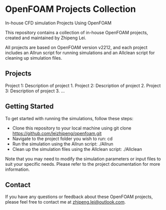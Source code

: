 # OpenFOAM Projects Collection
In-house CFD simulation Projects Using OpenFOAM 

This repository contains a collection of in-house OpenFOAM projects, created and maintained by Zhipeng Lei.

All projects are based on OpenFOAM version v2212, and each project includes an Allrun script for running simulations and an Allclean script for cleaning up simulation files.

## Projects

Project 1: Description of project 1.
Project 2: Description of project 2.
Project 3: Description of project 3.
...

## Getting Started

To get started with running the simulations, follow these steps:

* Clone this repository to your local machine using git clone https://github.com/leizhipeng/openfoam.git
* Navigate to the project folder you wish to run: cd <project-folder>
* Run the simulation using the Allrun script: ./Allrun
* Clean up the simulation files using the Allclean script: ./Allclean

Note that you may need to modify the simulation parameters or input files to suit your specific needs. Please refer to the project documentation for more information.

## Contact

If you have any questions or feedback about these OpenFOAM projects, please feel free to contact me at zhipeng.lei@outlook.com.
